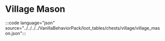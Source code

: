 # Village Mason

:::code language="json" source="../../../../VanillaBehaviorPack/loot_tables/chests/village/village_mason.json":::
